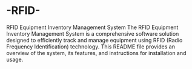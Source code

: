 # -RFID-
RFID Equipment Inventory Management System The RFID Equipment Inventory Management System is a comprehensive software solution designed to efficiently track and manage equipment using RFID (Radio Frequency Identification) technology. This README file provides an overview of the system, its features, and instructions for installation and usage.
